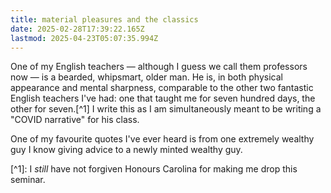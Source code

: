 ```yaml
---
title: material pleasures and the classics
date: 2025-02-28T17:39:22.165Z
lastmod: 2025-04-23T05:07:35.994Z
---
```

One of my English teachers — although I guess we call them professors now — is a bearded, whipsmart, older man. He is, in both physical appearance and mental sharpness, comparable to the other two fantastic English teachers I've had: one that taught me for seven hundred days, the other for seven.\[^1] I write this as I am simultaneously meant to be writing a "COVID narrative" for his class.

One of my favourite quotes I've ever heard is from one extremely wealthy guy I know giving advice to a newly minted wealthy guy.

\[^1]: I *still* have not forgiven Honours Carolina for making me drop this seminar.
